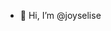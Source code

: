 - 👋 Hi, I’m @joyselise

<!---
joyselise/joyselise is a ✨ special ✨ repository because its `README.md` (this file) appears on your GitHub profile.
You can click the Preview link to take a look at your changes.
--->
